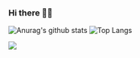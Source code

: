 ### Hi there 👋😄

![Anurag's github stats](https://github-readme-stats.vercel.app/api?username=rupa4ok&show_icons=true) 
![Top Langs](https://github-readme-stats.vercel.app/api/top-langs/?username=rupa4ok&layout=compact&langs_count=12)

![](https://hit.yhype.me/github/profile?user_id=35279568)

